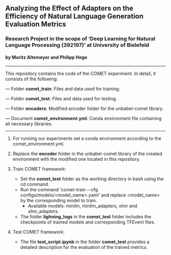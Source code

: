 ## Analyzing the Effect of Adapters on the Efficiency of Natural Language Generation Evaluation Metrics

### Research Project in the scope of ‘Deep Learning for Natural Language Processing (392197)’ at University of Bielefeld
#### by Moritz Altemeyer and Philipp Hege
---------------------------

This repository contains the code of the COMET experiment. In detail, it consists of the following:

— Folder **comet_train**: Files and data used for training.

— Folder **comet_test**: Files and data used for testing.

— Folder **encoders**: Modified encoder folder for the unbabel-comet library.

— Document **comet_environment.yml**: Conda environment file containing all necessary libraries.

---------------------------

1. For running our experiments set a conda environment according to the comet_environment.yml.

2. Replace the **encoder** folder in the unbabel-comet library of the created environment with the modified one located in this repository.

3. Train COMET framework:
	- Set the **comet_test** folder as the working directory in bash using the cd command.
	- Run the command 'comet-train --cfg configs/models/<model_name>.yaml' and replace <model_name> by the corresponding model to train.
		- Available models: minilm, minilm_adapters, xlmr and xlmr_adapters.
	- The folder **lighning_logs** in the **comet_test** folder includes the checkpoints of trained models and corresponding TFEvent files. 

4. Test COMET framework:
	- The file **test_script.ipynb** in the folder **comet_test** provides a detailed description for the evaluation of the trained metrics.
